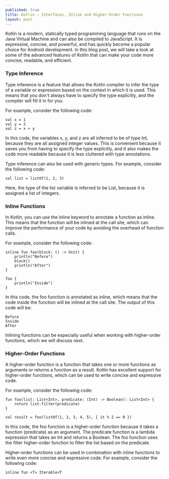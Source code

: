 ```yaml
---
published: true
title: Kotlin – Interfaces, Inline and Higher-Order Functions
layout: post
---
```


Kotlin is a modern, statically typed programming language that runs on the Java Virtual Machine and can also be compiled to JavaScript. It is expressive, concise, and powerful, and has quickly become a popular choice for Android development. In this blog post, we will take a look at some of the advanced features of Kotlin that can make your code more concise, readable, and efficient.

### Type Inference
Type inference is a feature that allows the Kotlin compiler to infer the type of a variable or expression based on the context in which it is used. This means that you don't always have to specify the type explicitly, and the compiler will fill it in for you.

For example, consider the following code:

```
val x = 1
val y = 2
val z = x + y
```

In this code, the variables x, y, and z are all inferred to be of type Int, because they are all assigned integer values. This is convenient because it saves you from having to specify the type explicitly, and it also makes the code more readable because it is less cluttered with type annotations.

Type inference can also be used with generic types. For example, consider the following code:

```
val list = listOf(1, 2, 3)
```

Here, the type of the list variable is inferred to be List<Int>, because it is assigned a list of integers.

### Inline Functions
In Kotlin, you can use the inline keyword to annotate a function as inline. This means that the function will be inlined at the call site, which can improve the performance of your code by avoiding the overhead of function calls.

For example, consider the following code:

```
inline fun foo(block: () -> Unit) {
    println("Before")
    block()
    println("After")
}

foo {
    println("Inside")
}
```

In this code, the foo function is annotated as inline, which means that the code inside the function will be inlined at the call site. The output of this code will be:

```
Before
Inside
After
```

Inlining functions can be especially useful when working with higher-order functions, which we will discuss next.

### Higher-Order Functions
A higher-order function is a function that takes one or more functions as arguments or returns a function as a result. Kotlin has excellent support for higher-order functions, which can be used to write concise and expressive code.

For example, consider the following code:

```
fun foo(list: List<Int>, predicate: (Int) -> Boolean): List<Int> {
    return list.filter(predicate)
}

val result = foo(listOf(1, 2, 3, 4, 5), { it % 2 == 0 })
```

In this code, the foo function is a higher-order function because it takes a function (predicate) as an argument. The predicate function is a lambda expression that takes an Int and returns a Boolean. The foo function uses the filter higher-order function to filter the list based on the predicate.

Higher-order functions can be used in combination with inline functions to write even more concise and expressive code. For example, consider the following code:

```
inline fun <T> Iterable<T
```